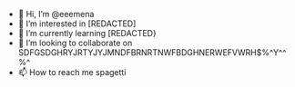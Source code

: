 - 👋 Hi, I’m @eeemena
- 👀 I’m interested in [REDACTED]
- 🌱 I’m currently learning [REDACTED}
- 💞️ I’m looking to collaborate on SDFGSDGHRYJRTYJYJMNDFBRNRTNWFBDGHNERWEFVWRH$%^Y^^%^
- 📫 How to reach me spagetti

<!---
eeemena/eeemena is a ✨ special ✨ repository because its `README.md` (this file) appears on your GitHub profile.
You can click the Preview link to take a look at your changes.
--->
